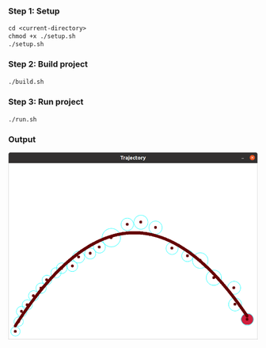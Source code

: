 
### Step 1: Setup
```
cd <current-directory>
chmod +x ./setup.sh
./setup.sh
```

### Step 2: Build project
```bash
./build.sh
```

### Step 3: Run project
```
./run.sh
```

### Output
![Image](output.png)